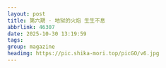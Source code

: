 ```yaml
---
layout: post
title: 第六期 · 地狱的火焰 生生不息
abbrlink: 46307
date: 2025-10-30 13:19:59
tags:
group: magazine
headimg: https://pic.shika-mori.top/picGO/v6.jpg
---
```

